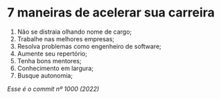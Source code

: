 # 7 maneiras de acelerar sua carreira

1. Não se distraia olhando nome de cargo;
2. Trabalhe nas melhores empresas;
3. Resolva problemas como engenheiro de software;
4. Aumente seu repertório;
5. Tenha bons mentores;
6. Conhecimento em largura;
7. Busque autonomia;

*Esse é o commit nº 1000 (2022)*